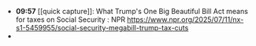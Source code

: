- **09:57** [[quick capture]]: What Trump's One Big Beautiful Bill Act means for taxes on Social Security : NPR https://www.npr.org/2025/07/11/nx-s1-5459955/social-security-megabill-trump-tax-cuts
-